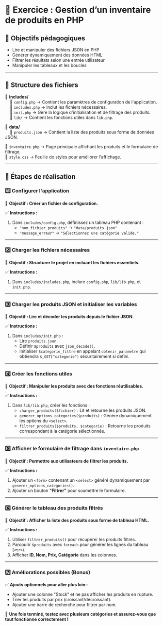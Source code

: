# 📌 Exercice : Gestion d’un inventaire de produits en PHP

## 🎯 Objectifs pédagogiques
- Lire et manipuler des fichiers JSON en PHP
- Générer dynamiquement des données HTML
- Filtrer les résultats selon une entrée utilisateur
- Manipuler les tableaux et les boucles

---

## 📝 Structure des fichiers

📁 **includes/**  
&nbsp;&nbsp;&nbsp;&nbsp;📄 `config.php` → Contient les paramètres de configuration de l'application.  
&nbsp;&nbsp;&nbsp;&nbsp;📄 `includes.php` → Inclut les fichiers nécessaires.  
&nbsp;&nbsp;&nbsp;&nbsp;📄 `init.php` → Gère la logique d'initialisation et de filtrage des produits.  
&nbsp;&nbsp;&nbsp;&nbsp;📁 `lib/` → Contient les fonctions utiles dans `lib.php`.  

📁 **data/**  
&nbsp;&nbsp;&nbsp;&nbsp;📄 `produits.json` → Contient la liste des produits sous forme de données JSON.  

📄 `inventaire.php` → Page principale affichant les produits et le formulaire de filtrage.  
📄 `style.css` → Feuille de styles pour améliorer l'affichage.  

---

## 📝 Étapes de réalisation

### **1️⃣ Configurer l'application**
📌 **Objectif : Créer un fichier de configuration.**

✅ **Instructions :**
1. Dans `includes/config.php`, définissez un tableau PHP contenant :
   - `"nom_fichier_produits"` → `"data/produits.json"`
   - `"message_erreur"` → `"Sélectionnez une catégorie valide."`

---

### **2️⃣ Charger les fichiers nécessaires**
📌 **Objectif : Structurer le projet en incluant les fichiers essentiels.**

✅ **Instructions :**
1. Dans `includes/includes.php`, inclure `config.php`, `lib/lib.php`, et `init.php`.

---

### **3️⃣ Charger les produits JSON et initialiser les variables**
📌 **Objectif : Lire et décoder les produits depuis le fichier JSON.**

✅ **Instructions :**
1. Dans `includes/init.php` :
   - Lire `produits.json`.
   - Définir `$produits` avec `json_decode()`.
   - Initialiser `$categorie_filtre` en appelant `obtenir_parametre` qui obtiendra `$_GET["categorie"]` sécuritairement si défini. 

---

### **4️⃣ Créer les fonctions utiles**
📌 **Objectif : Manipuler les produits avec des fonctions réutilisables.**

✅ **Instructions :**
1. Dans `lib/lib.php`, créer les fonctions :
   - `charger_produits($fichier)` : Lit et retourne les produits JSON.
   - `generer_options_categories($produits)` : Génère dynamiquement les options du `<select>`.
   - `filtrer_produits($produits, $categorie)` : Retourne les produits correspondant à la catégorie sélectionnée.

---

### **5️⃣ Afficher le formulaire de filtrage dans `inventaire.php`**
📌 **Objectif : Permettre aux utilisateurs de filtrer les produits.**

✅ **Instructions :**
1. Ajouter un `<form>` contenant un `<select>` généré dynamiquement par `generer_options_categories()`.
2. Ajouter un bouton **"Filtrer"** pour soumettre le formulaire.

---

### **6️⃣ Générer le tableau des produits filtrés**
📌 **Objectif : Afficher la liste des produits sous forme de tableau HTML.**

✅ **Instructions :**
1. Utiliser `filtrer_produits()` pour récupérer les produits filtrés.
2. Parcourir `$produits` avec `foreach` pour générer les lignes du tableau (`<tr>`).
3. Afficher **ID, Nom, Prix, Catégorie** dans les colonnes.

---

### **7️⃣ Améliorations possibles (Bonus)**
✅ **Ajouts optionnels pour aller plus loin :**
- Ajouter une colonne "Stock" et ne pas afficher les produits en rupture.
- Trier les produits par prix (croissant/décroissant).
- Ajouter une barre de recherche pour filtrer par nom.

🚀 **Une fois terminé, testez avec plusieurs catégories et assurez-vous que tout fonctionne correctement !**

